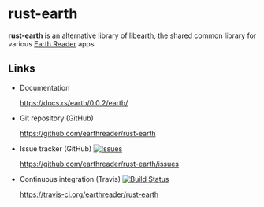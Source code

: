 rust-earth
==========

**rust-earth** is an alternative library of [libearth][], the shared common
library for various [Earth Reader][] apps.

[libearth]: https://github.com/earthreader/libearth
[Earth Reader]: http://earthreader.org/


Links
-----

* Documentation

  <https://docs.rs/earth/0.0.2/earth/>

* Git repository (GitHub)

  <https://github.com/earthreader/rust-earth>

* Issue tracker (GitHub)  [![Issues](http://img.shields.io/github/issues/earthreader/rust-earth.svg)](https://github.com/earthreader/rust-earth/issues)

  <https://github.com/earthreader/rust-earth/issues>

* Continuous integration (Travis)  [![Build Status](https://travis-ci.org/earthreader/rust-earth.svg?branch=master)](https://travis-ci.org/earthreader/rust-earth)

  <https://travis-ci.org/earthreader/rust-earth>
